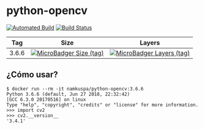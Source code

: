 # python-opencv

[![Automated Build](https://img.shields.io/docker/automated/namkuspa/python-opencv.svg)](https://hub.docker.com/r/namkuspa/python-opencv/)
[![Build Status](https://img.shields.io/docker/build/namkuspa/python-opencv.svg)](https://hub.docker.com/r/namkuspa/python-opencv/)


| Tag          | Size | Layers |
|--------------|------|--------|
| 3.6.6 | [![MicroBadger Size (tag)](https://img.shields.io/microbadger/image-size/namkuspa/python-opencv/3.6.6.svg)](https://hub.docker.com/r/namkuspa/python-opencv/)    | [![MicroBadger Layers (tag)](https://img.shields.io/microbadger/layers/namkuspa/python-opencv/3.6.6.svg)](https://hub.docker.com/r/namkuspa/python-opencv/)|


## ¿Cómo usar?
```console
$ docker run --rm -it namkuspa/python-opencv:3.6.6
Python 3.6.6 (default, Jun 27 2018, 22:32:42) 
[GCC 6.3.0 20170516] on linux
Type "help", "copyright", "credits" or "license" for more information.
>>> import cv2
>>> cv2.__version__
'3.4.1'
```
